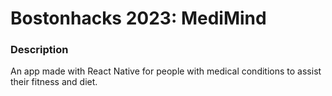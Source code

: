 # Bostonhacks 2023: MediMind

### Description
An app made with React Native for people with medical conditions to assist their fitness and diet.
